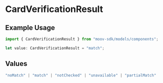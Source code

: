# CardVerificationResult

## Example Usage

```typescript
import { CardVerificationResult } from "moov-sdk/models/components";

let value: CardVerificationResult = "match";
```

## Values

```typescript
"noMatch" | "match" | "notChecked" | "unavailable" | "partialMatch"
```